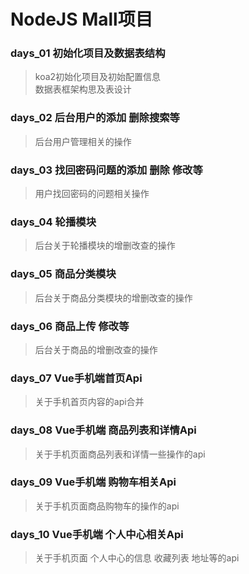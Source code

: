# NodeJS Mall项目

### days_01 初始化项目及数据表结构
> koa2初始化项目及初始配置信息<br/>
> 数据表框架构思及表设计<br/>

### days_02 后台用户的添加  删除搜索等
> 后台用户管理相关的操作<br/>

### days_03 找回密码问题的添加 删除 修改等
> 用户找回密码的问题相关操作<br/>

### days_04 轮播模块
> 后台关于轮播模块的增删改查的操作<br/>

### days_05 商品分类模块
> 后台关于商品分类模块的增删改查的操作<br/>

### days_06 商品上传 修改等
> 后台关于商品的增删改查的操作<br/>

### days_07 Vue手机端首页Api
> 关于手机首页内容的api合并<br/>

### days_08 Vue手机端 商品列表和详情Api
> 关于手机页面商品列表和详情一些操作的api<br/>

### days_09 Vue手机端 购物车相关Api
> 关于手机页面商品购物车的操作的api<br/>

### days_10 Vue手机端 个人中心相关Api
> 关于手机页面 个人中心的信息 收藏列表 地址等的api<br/>